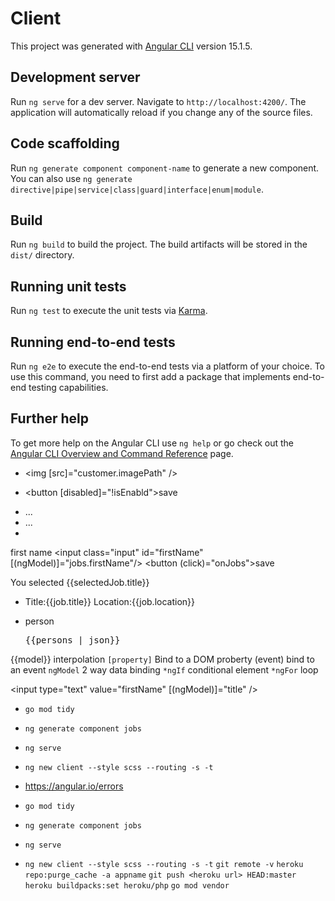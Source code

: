 # Client

This project was generated with [Angular CLI](https://github.com/angular/angular-cli) version 15.1.5.

## Development server

Run `ng serve` for a dev server. Navigate to `http://localhost:4200/`. The application will automatically reload if you change any of the source files.

## Code scaffolding

Run `ng generate component component-name` to generate a new component. You can also use `ng generate directive|pipe|service|class|guard|interface|enum|module`.

## Build

Run `ng build` to build the project. The build artifacts will be stored in the `dist/` directory.

## Running unit tests

Run `ng test` to execute the unit tests via [Karma](https://karma-runner.github.io).

## Running end-to-end tests

Run `ng e2e` to execute the end-to-end tests via a platform of your choice. To use this command, you need to first add a package that implements end-to-end testing capabilities.

## Further help

To get more help on the Angular CLI use `ng help` or go check out the [Angular CLI Overview and Command Reference](https://angular.io/cli) page.

- <img [src]="customer.imagePath" />
- <button [disabled]="!isEnabld">save</button>
- <div [style.color]="textColor" [attr.aria-label]="text">...</div>

- <div class="button" [ngClass]="{foo:isActive}, bar: isDisabled" [attr.aria-label]="text">...</div>

- <div class="field">
<label class="label" for="firstName">first name</label>
<input class="input" id="firstName" [(ngModel)]="jobs.firstName"/>
 <button (click)="onJobs">save</button>
 <div *ngIf="selectedJob">
 You selected {{selectedJob.title}}
  <ul *ngFor="let job of jobs">
 <li>Title:{{job.title}} Location:{{job.location}} </li>
 </ul>
</div>
 </div>

 -  person <pre>{{persons | json}}</pre>

 {{model}} interpolation
`[property]` Bind to a DOM proberty
(event) bind to an event
` ngModel ` 2 way data binding
` *ngIf ` conditional element
` *ngFor ` loop


<input type="text" value="firstName" [(ngModel)]="title" />

- ` go mod tidy `
 - ` ng generate component jobs `
 - ` ng serve `
 - ` ng new client --style scss --routing -s -t ` 
 - https://angular.io/errors


- ` go mod tidy `
 - ` ng generate component jobs `
 - ` ng serve `
 - ` ng new client --style scss --routing -s -t `
 ` git remote -v `
 `heroku repo:purge_cache -a appname`
 `git push <heroku url> HEAD:master`
 `heroku buildpacks:set heroku/php`
 `go mod vendor`